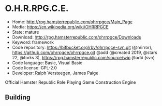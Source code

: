 # O.H.R.RPG.C.E.

- Home: http://rpg.hamsterrepublic.com/ohrrpgce/Main_Page
- Media: https://en.wikipedia.org/wiki/OHRRPGCE
- State: mature
- Download: http://rpg.hamsterrepublic.com/ohrrpgce/Downloads
- Keyword: framework
- Code repository: https://bitbucket.org/rbv/ohrrpgce-svn.git (@mirror), https://github.com/ohrrpgce/ohrrpgce.git @add (@created 2019, @stars 22, @forks 3), https://rpg.hamsterrepublic.com/source/wip @add (svn)
- Code language: Basic, Visual Basic
- Code license: GPL-2.0
- Developer: Ralph Versteegen, James Paige

Official Hamster Republic Role Playing Game Construction Engine

## Building
